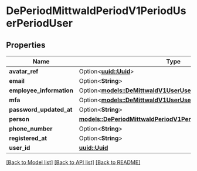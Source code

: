# DePeriodMittwaldPeriodV1PeriodUserPeriodUser

## Properties

Name | Type | Description | Notes
------------ | ------------- | ------------- | -------------
**avatar_ref** | Option<[**uuid::Uuid**](uuid::Uuid.md)> |  | [optional]
**email** | Option<**String**> |  | [optional]
**employee_information** | Option<[**models::DeMittwaldV1UserUserEmployeeInformation**](de_mittwald_v1_user_User_employeeInformation.md)> |  | [optional]
**mfa** | Option<[**models::DeMittwaldV1UserUserMfa**](de_mittwald_v1_user_User_mfa.md)> |  | [optional]
**password_updated_at** | Option<**String**> |  | [optional]
**person** | [**models::DePeriodMittwaldPeriodV1PeriodCommonsPeriodPerson**](de.mittwald.v1.commons.Person.md) |  | 
**phone_number** | Option<**String**> |  | [optional]
**registered_at** | Option<**String**> |  | [optional]
**user_id** | [**uuid::Uuid**](uuid::Uuid.md) |  | 

[[Back to Model list]](../README.md#documentation-for-models) [[Back to API list]](../README.md#documentation-for-api-endpoints) [[Back to README]](../README.md)


